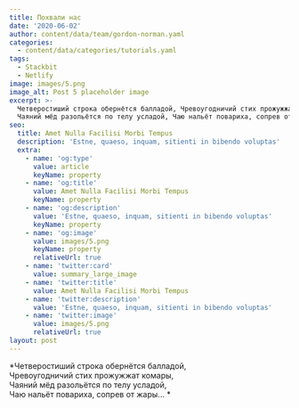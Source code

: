 ```yaml
---
title: Похвали нас
date: '2020-06-02'
author: content/data/team/gordon-norman.yaml
categories:
  - content/data/categories/tutorials.yaml
tags:
  - Stackbit
  - Netlify
image: images/5.png
image_alt: Post 5 placeholder image
excerpt: >-
  Четверостиший строка обернётся балладой, Чревоугодничий стих прожужжат комары,
  Чаяний мёд разольётся по телу усладой, Чаю нальёт повариха, сопрев от жары...
seo:
  title: Amet Nulla Facilisi Morbi Tempus
  description: 'Estne, quaeso, inquam, sitienti in bibendo voluptas'
  extra:
    - name: 'og:type'
      value: article
      keyName: property
    - name: 'og:title'
      value: Amet Nulla Facilisi Morbi Tempus
      keyName: property
    - name: 'og:description'
      value: 'Estne, quaeso, inquam, sitienti in bibendo voluptas'
      keyName: property
    - name: 'og:image'
      value: images/5.png
      keyName: property
      relativeUrl: true
    - name: 'twitter:card'
      value: summary_large_image
    - name: 'twitter:title'
      value: Amet Nulla Facilisi Morbi Tempus
    - name: 'twitter:description'
      value: 'Estne, quaeso, inquam, sitienti in bibendo voluptas'
    - name: 'twitter:image'
      value: images/5.png
      relativeUrl: true
layout: post
---
```

*Четверостиший строка обернётся балладой,  
Чревоугодничий стих прожужжат комары,  
Чаяний мёд разольётся по телу усладой,  
Чаю нальёт повариха, сопрев от жары...  *



